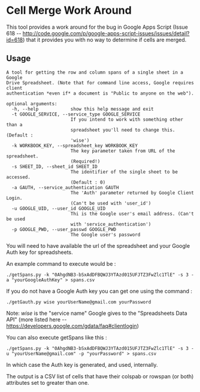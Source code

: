 Cell Merge Work Around
===================

This tool provides a work around for the bug in Google Apps Script (Issue 618 -- http://code.google.com/p/google-apps-script-issues/issues/detail?id=618) that it provides you with no way to determine if cells are merged. 

Usage
------

	A tool for getting the row and column spans of a single sheet in a Google
	Drive Spreadsheet. (Note that for command line access, Google requires client
	authentication *even if* a document is "Public to anyone on the web").

	optional arguments:
	  -h, --help            show this help message and exit
	  -t GOOGLE_SERVICE, --service_type GOOGLE_SERVICE
	                        If you intend to work with something other than a
	                        spreadsheet you'll need to change this. (Default :
	                        'wise')
	  -k WORKBOOK_KEY, --spreadsheet_key WORKBOOK_KEY
	                        The key parameter taken from URL of the spreadsheet.
	                        (Required!)
	  -s SHEET_ID, --sheet_id SHEET_ID
	                        The identifier of the single sheet to be accessed.
	                        (Default : 0)
	  -a GAUTH, --service_authentication GAUTH
	                        The 'Auth' parameter returned by Google Client Login.
	                        (Can't be used with 'user_id')
	  -u GOOGLE_UID, --user_id GOOGLE_UID
	                        Thi is the Google user's email address. (Can't be used
	                        with 'service_authentication')
	  -p GOOGLE_PWD, --user_passwd GOOGLE_PWD
	                        The Google user's password
	
You will need to have available the url of the spreadsheet and your Google Auth key for spreadsheets.

An example command to execute would be :

	./getSpans.py -k "0AhgdNB3-bSxAdDFBQWJ3YTAzd015UFJTZ3FwZlc1TlE" -s 3 -a "yourGoogleAuthKey" > spans.csv

If you do not have a Google Auth key you can get one using the command :

	./getGauth.py wise yourUserName@gmail.com yourPassword

Note:  *wise* is the "service name" Google gives to the "Spreadsheets Data API" (more listed here -- https://developers.google.com/gdata/faq#clientlogin)


You can also execute getSpans like this : 

	./getSpans.py -k "0AhgdNB3-bSxAdDFBQWJ3YTAzd015UFJTZ3FwZlc1TlE" -s 3 -u "yourUserName@gmail.com" -p "yourPassword" > spans.csv
	
In which case the Auth key is generated, and used, internally.

The output is a CSV list of cells that have their colspab or rowspan (or both) attributes set to greater than one.


